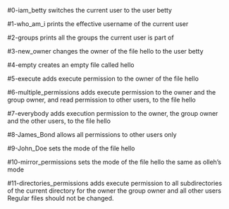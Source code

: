 #0-iam_betty switches the current user to the user betty

#1-who_am_i prints the effective username of the current user

#2-groups prints all the groups the current user is part of

#3-new_owner changes the owner of the file hello to the user betty

#4-empty creates an empty file called hello

#5-execute adds execute permission to the owner of the file hello

#6-multiple_permissions adds execute permission to the owner and the group owner, and read permission to other users, to the file hello

#7-everybody adds execution permission to the owner, the group owner and the other users, to the file hello

#8-James_Bond allows all permissions to other users only

#9-John_Doe sets the mode of the file hello

#10-mirror_permissions sets the mode of the file hello the same as olleh’s mode

#11-directories_permissions adds execute permission to all subdirectories of the current directory for the owner the group owner and all other users Regular files should not be changed.
